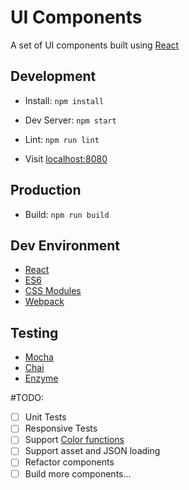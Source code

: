 # UI Components

A set of UI components built using [React](https://facebook.github.io/react/)

## Development

- Install: `npm install`

- Dev Server: `npm start`

- Lint: `npm run lint`

- Visit [localhost:8080](http://localhost:8080)

## Production

- Build: `npm run build`

## Dev Environment

- [React](https://facebook.github.io/react/)
- [ES6](https://goo.gl/7EYqev)
- [CSS Modules](https://github.com/gajus/react-css-modules#css-modules)
- [Webpack](https://webpack.github.io/)

## Testing

- [Mocha](https://mochajs.org/)
- [Chai](http://chaijs.com/)
- [Enzyme](http://airbnb.io/enzyme/)

#TODO:
- [ ] Unit Tests
- [ ] Responsive Tests
- [ ] Support [Color functions](https://goo.gl/PWIl3H)
- [ ] Support asset and JSON loading
- [ ] Refactor components
- [ ] Build more components...
